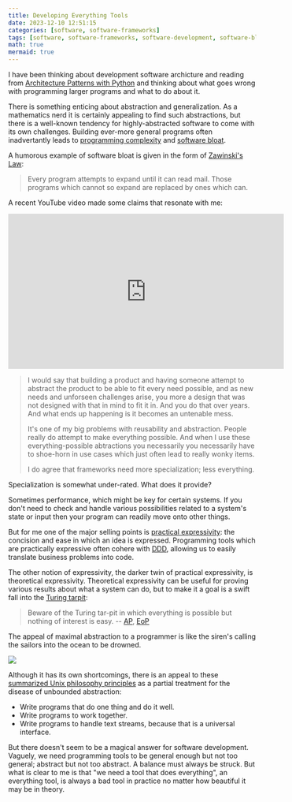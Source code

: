 ```yaml
---
title: Developing Everything Tools
date: 2023-12-10 12:51:15
categories: [software, software-frameworks]
tags: [software, software-frameworks, software-development, software-bloat, programming-complexity, abstraction, reusability]
math: true
mermaid: true
---
```


I have been thinking about development software archicture and reading from [Architecture Patterns with Python](https://www.oreilly.com/library/view/architecture-patterns-with/9781492052197/) and thinking about what goes wrong with programming larger programs and what to do about it.

There is something enticing about abstraction and generalization. As a mathematics nerd it is certainly appealing to find such abstractions, but there is a well-known tendency for highly-abstracted software to come with its own challenges. Building ever-more general programs often inadvertantly leads to [programming complexity](https://en.wikipedia.org/wiki/Programming_complexity) and [software bloat](https://en.wikipedia.org/wiki/Software_bloat).

A humorous example of software bloat is given in the form of [Zawinski's Law](https://en.wikipedia.org/wiki/Jamie_Zawinski#Zawinski's_Law):

> Every program attempts to expand until it can read mail. Those programs which cannot so expand are replaced by ones which can.

A recent YouTube video made some claims that resonate with me:

<iframe width="560" height="315" src="https://www.youtube.com/embed/OXq7NAPxLVU?si=hykYCCRlxFqQUjse" title="YouTube video player" frameborder="0" allow="accelerometer; autoplay; clipboard-write; encrypted-media; gyroscope; picture-in-picture; web-share" allowfullscreen></iframe>

> I would say that building a product and having someone attempt to abstract the product to be able to fit every need possible, and as new needs and unforseen challenges arise, you more a design that was not designed with that in mind to fit it in. And you do that over years. And what ends up happening is it becomes an untenable mess.
>
> It's one of my big problems with reusability and abstraction. People really do attempt to make everything possible. And when I use these everything-possible abtractions you necessarily you necessarily have to shoe-horn in use cases which just often lead to really wonky items.
>
> I do agree that frameworks need more specialization; less everything. 

Specialization is somewhat under-rated. What does it provide? 

Sometimes performance, which might be key for certain systems. If you don't need to check and handle various possibilities related to a system's state or input then your program can readily move onto other things. 

But for me one of the major selling points is [practical expressivity](https://en.wikipedia.org/wiki/Expressive_power_(computer_science)#Information_description): the concision and ease in which an idea is expressed. Programming tools which are practically expressive often cohere with [DDD](https://en.wikipedia.org/wiki/Domain-driven_design), allowing us to easily translate business problems into code.

The other notion of expressivity, the darker twin of practical expressivity, is theoretical expressivity. Theoretical expressivity can be useful for proving various results about what a system can do, but to make it a goal is a swift fall into the [Turing tarpit](https://en.wikipedia.org/wiki/Turing_tarpit):

> Beware of the Turing tar-pit in which everything is possible but nothing of interest is easy. -- [AP](https://en.wikipedia.org/wiki/Alan_Perlis), [EoP](https://en.wikipedia.org/wiki/Epigrams_on_Programming)

The appeal of maximal abstraction to a programmer is like the siren's calling the sailors into the ocean to be drowned.

![](https://upload.wikimedia.org/wikipedia/commons/a/a3/Draper_Herbert_James_Ulysses_and_the_Sirens.jpg)

Although it has its own shortcomings, there is an appeal to these [summarized Unix philosophy principles](https://en.wikipedia.org/wiki/Unix_philosophy#Origin) as a partial treatment for the disease of unbounded abstraction:

- Write programs that do one thing and do it well.
- Write programs to work together.
- Write programs to handle text streams, because that is a universal interface.


But there doesn't seem to be a magical answer for software development. Vaguely, we need programming tools to be general enough but not too general; abstract but not too abstract. A balance must always be struck. But what is clear to me is that "we need a tool that does everything", an everything tool, is always a bad tool in practice no matter how beautiful it may be in theory.
